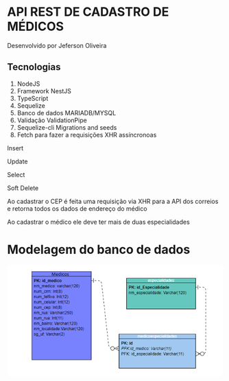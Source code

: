 <h1>API REST DE CADASTRO DE MÉDICOS</h1>
<p>Desenvolvido por Jeferson Oliveira</p>
<div>
  <h2>Tecnologias</h2>
  
<ol>
  <li>NodeJS</li>
  <li>Framework NestJS</li>
  <li>TypeScript</li>
  <li>Sequelize</li>
  <li>Banco de dados MARIADB/MYSQL</li>
  <li>Validação ValidationPipe</li>
  <li>Sequelize-cli Migrations and seeds</li>
  <li>Fetch para fazer a requisições XHR assíncronoas</li>
</ol>
<p>Insert</p> 
<p>Update</p> 
<p>Select</p> 
<p>Soft Delete</p> 
<p>Ao cadastrar o CEP é feita uma requisição  via XHR para a API dos correios e retorna todos os dados de endereço do médico</p>
<p>Ao cadastrar o médico ele deve ter mais de duas especialidades</p> 
  <h1>Modelagem do banco de dados</h1>
  <img src="./mbd.png"/>
</div>
